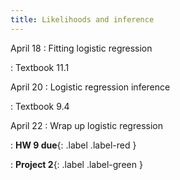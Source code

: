 ```yaml
---
title: Likelihoods and inference
---
```


April 18
: Fitting logistic regression

: Textbook 11.1

April 20
: Logistic regression inference

: Textbook 9.4

April 22
: Wrap up logistic regression

: **HW 9 due**{: .label .label-red }

: **Project 2**{: .label .label-green }